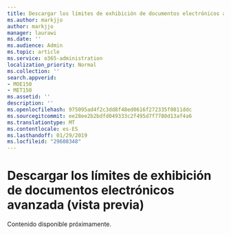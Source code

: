 ```yaml
---
title: Descargar los límites de exhibición de documentos electrónicos avanzada (vista previa)
ms.author: markjjo
author: markjjo
manager: laurawi
ms.date: ''
ms.audience: Admin
ms.topic: article
ms.service: o365-administration
localization_priority: Normal
ms.collection: ''
search.appverid:
- MOE150
- MET150
ms.assetid: ''
description: ''
ms.openlocfilehash: 975095ad4f2c3dd8f48ed0616f272335f0811ddc
ms.sourcegitcommit: ee28ee2b2bdfd049333c2f495d7f7780d13af4a6
ms.translationtype: MT
ms.contentlocale: es-ES
ms.lasthandoff: 01/29/2019
ms.locfileid: "29608348"
---
```

# <a name="download-limits-in-advanced-ediscovery-preview"></a>Descargar los límites de exhibición de documentos electrónicos avanzada (vista previa)

Contenido disponible próximamente.